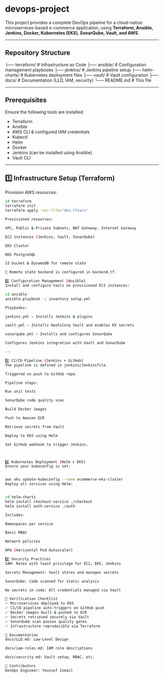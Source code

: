 # devops-project

This project provides a complete DevOps pipeline for a cloud-native microservices-based e-commerce application, using **Terraform, Ansible, Jenkins, Docker, Kubernetes (EKS), SonarQube, Vault, and AWS**.

---

##  Repository Structure

├── terraform/ # Infrastructure as Code ├── ansible/ # Configuration management playbooks ├── jenkins/ # Jenkins pipeline setup ├── helm-charts/ # Kubernetes deployment files ├── vault/ # Vault configuration ├── docs/ # Documentation (LLD, IAM, security) └── README.md # This file

---

##  Prerequisites

Ensure the following tools are installed:

- Terraform
- Ansible
- AWS CLI & configured IAM credentials
- Kubectl
- Helm
- Docker
- Jenkins (can be installed using Ansible)
- Vault CLI

---

## 1️⃣ Infrastructure Setup (Terraform)

Provision AWS resources:

```bash
cd terraform
terraform init
terraform apply -var-file="dev.tfvars"

Provisioned resources:

VPC, Public & Private Subnets, NAT Gateway, Internet Gateway

EC2 instances (Jenkins, Vault, SonarQube)

EKS Cluster

RDS PostgreSQL

S3 bucket & DynamoDB for remote state

📝 Remote state backend is configured in backend.tf.

2️⃣ Configuration Management (Ansible)
Install and configure tools on provisioned EC2 instances:

cd ansible
ansible-playbook -i inventory setup.yml

Playbooks:

jenkins.yml – Installs Jenkins & plugins

vault.yml – Installs HashiCorp Vault and enables KV secrets

sonarqube.yml – Installs and configures SonarQube

Configures Jenkins integration with Vault and SonarQube

---

3️⃣ CI/CD Pipeline (Jenkins + GitHub)
The pipeline is defined in jenkins/Jenkinsfile.

Triggered on push to GitHub repo.

Pipeline steps:

Run unit tests

SonarQube code quality scan

Build Docker images

Push to Amazon ECR

Retrieve secrets from Vault

Deploy to EKS using Helm

Set GitHub webhook to trigger Jenkins.



4️⃣ Kubernetes Deployment (Helm + EKS)
Ensure your kubeconfig is set:


aws eks update-kubeconfig --name ecommerce-eks-cluster
Deploy all services using Helm:


cd helm-charts
helm install checkout-service ./checkout
helm install auth-service ./auth

Includes:

Namespaces per service

Basic RBAC

Network policies

HPA (Horizontal Pod Autoscaler)

5️⃣ Security Practices
IAM: Roles with least privilege for EC2, EKS, Jenkins

Secrets Management: Vault stores and manages secrets

SonarQube: Code scanned for static analysis

No secrets in code: All credentials managed via Vault

🧪 Verification Checklist
✅ Microservices deployed to EKS
✅ CI/CD pipeline auto-triggers on GitHub push
✅ Docker images built & pushed to ECR
✅ Secrets retrieved securely via Vault
✅ SonarQube scan passes quality gates
✅ Infrastructure reproducible via Terraform

📄 Documentation
docs/LLD.md: Low-Level Design

docs/iam-roles.md: IAM role descriptions

docs/security.md: Vault setup, RBAC, etc.

🤝 Contributors
DevOps Engineer: Youssef Ismail